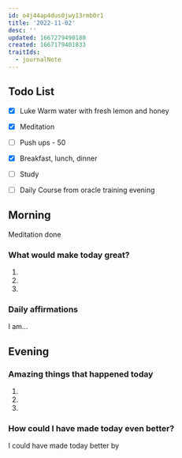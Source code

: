 ```yaml
---
id: o4j44ap4dus0jwy13rmb0r1
title: '2022-11-02'
desc: ''
updated: 1667279490180
created: 1667179401833
traitIds:
  - journalNote
---
```


## Todo List

- [x] Luke Warm water with fresh lemon and honey
- [x] Meditation
- [ ] Push ups - 50
- [x] Breakfast, lunch, dinner
- [ ] Study
- [ ] Daily Course from oracle training evening


## Morning

<!-- Fill out this section after waking up -->
Meditation done

### What would make today great?

1.
2.
3.

### Daily affirmations

I am...

## Evening

<!-- Fill out this section before going to sleep, reflecting on your day -->

### Amazing things that happened today

1.
2.
3.

### How could I have made today even better?

I could have made today better by

